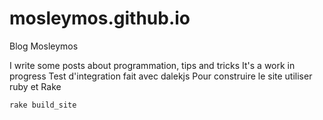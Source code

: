 # mosleymos.github.io

Blog Mosleymos

I write some posts about programmation, tips and tricks
It's a work in progress
Test d'integration fait avec dalekjs
Pour construire le site utiliser ruby et Rake 

```
rake build_site

```
